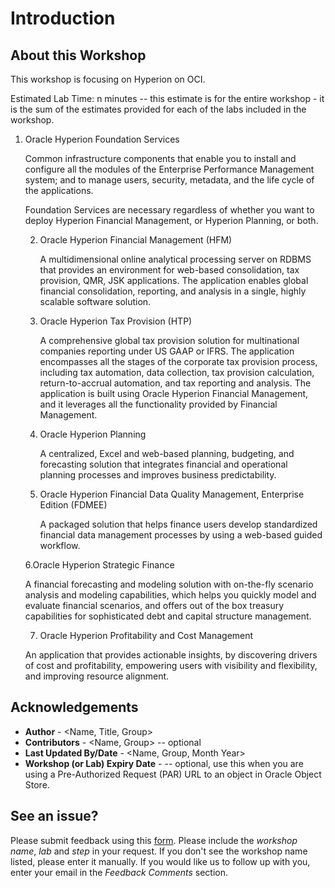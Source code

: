 # Introduction

## About this Workshop

This workshop is focusing on Hyperion on OCI. 

Estimated Lab Time: n minutes -- this estimate is for the entire workshop - it is the sum of the estimates provided for each of the labs included in the workshop.

1. Oracle Hyperion Foundation Services

      Common infrastructure components that enable you to install and configure all the modules of the Enterprise Performance Management system;
      and to manage users, security, metadata, and the life cycle of the applications.

      Foundation Services are necessary regardless of whether you want to deploy Hyperion Financial Management, or Hyperion Planning, or both.

    2. Oracle Hyperion Financial Management (HFM)

        A multidimensional online analytical processing server on RDBMS that provides an environment for web-based consolidation, tax provision, QMR, JSK applications.
        The application enables global financial consolidation, reporting, and analysis in a single, highly scalable software solution.

    3. Oracle Hyperion Tax Provision (HTP)

        A comprehensive global tax provision solution for multinational companies reporting under US GAAP or IFRS.
        The application encompasses all the stages of the corporate tax provision process, including tax automation,
        data collection, tax provision calculation, return-to-accrual automation, and tax reporting and analysis.
        The application is built using Oracle Hyperion Financial Management, and it leverages all the functionality provided by Financial Management.

    4. Oracle Hyperion Planning

        A centralized, Excel and web-based planning, budgeting, and forecasting solution that integrates financial and operational planning processes and improves business predictability.

    5. Oracle Hyperion Financial Data Quality Management, Enterprise Edition (FDMEE)

        A packaged solution that helps finance users develop standardized financial data management processes by using a web-based guided workflow.

    6.Oracle Hyperion Strategic Finance
     
     A financial forecasting and modeling solution with on-the-fly scenario analysis and modeling capabilities, which helps you quickly model
     and evaluate financial scenarios, and offers out of the box treasury capabilities for sophisticated debt and capital structure management.

    7. Oracle Hyperion Profitability and Cost Management

    An application that provides actionable insights, by discovering drivers of cost and profitability,
    empowering users with visibility and flexibility, and improving resource alignment.


## Acknowledgements
* **Author** - <Name, Title, Group>
* **Contributors** -  <Name, Group> -- optional
* **Last Updated By/Date** - <Name, Group, Month Year>
* **Workshop (or Lab) Expiry Date** - <Month Year> -- optional, use this when you are using a Pre-Authorized Request (PAR) URL to an object in Oracle Object Store.

## See an issue?
Please submit feedback using this [form](https://apexapps.oracle.com/pls/apex/f?p=133:1:::::P1_FEEDBACK:1). Please include the *workshop name*, *lab* and *step* in your request.  If you don't see the workshop name listed, please enter it manually. If you would like us to follow up with you, enter your email in the *Feedback Comments* section.

